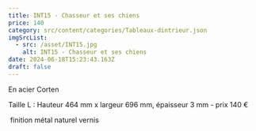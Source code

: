 ```yaml
---
title: INT15 - Chasseur et ses chiens
price: 140
category: src/content/categories/Tableaux-dintrieur.json
imgSrcList:
  - src: /asset/INT15.jpg
    alt: INT15 - Chasseur et ses chiens
date: 2024-06-18T15:23:43.163Z
draft: false
---
```


En acier Corten

Taille L : Hauteur 464 mm x largeur  696 mm, épaisseur 3 mm - prix 140 €

 finition métal naturel vernis
